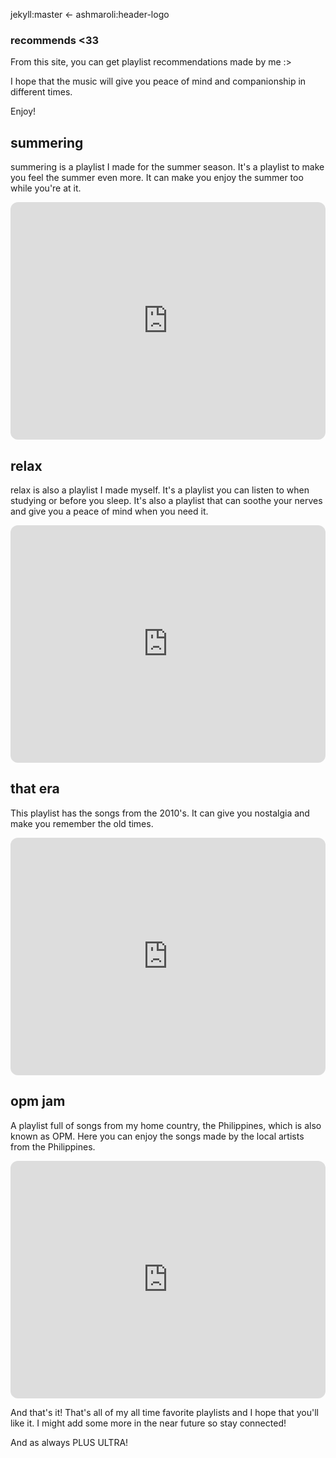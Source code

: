 
jekyll:master ← ashmaroli:header-logo

### recommends <33

From this site, you can get playlist recommendations made by me :>

I hope that the music will give you peace of mind and companionship in different times.

Enjoy!

## summering

summering is a playlist I made for the summer season. It's a playlist to make you feel the summer even more. It can make you enjoy the summer too while you're at it.

<iframe style="border-radius:12px" src="https://open.spotify.com/embed/playlist/2P3TOgw7wkmmrMw68bjdT1?utm_source=generator" width="100%" height="380" frameBorder="0" allowfullscreen="" allow="autoplay; clipboard-write; encrypted-media; fullscreen; picture-in-picture"></iframe>

## relax

relax is also a playlist I made myself. It's a playlist you can listen to when studying or before you sleep. It's also a playlist that can soothe your nerves and give you a peace of mind when you need it.

<iframe style="border-radius:12px" src="https://open.spotify.com/embed/playlist/6TjP2M5ORHYN1RtJ1l8puU?utm_source=generator" width="100%" height="380" frameBorder="0" allowfullscreen="" allow="autoplay; clipboard-write; encrypted-media; fullscreen; picture-in-picture"></iframe>

## that era

This playlist has the songs from the 2010's. It can give you nostalgia and make you remember the old times.

<iframe style="border-radius:12px" src="https://open.spotify.com/embed/playlist/1Q0OS8Ud9pXvxWsNRBYER3?utm_source=generator" width="100%" height="380" frameBorder="0" allowfullscreen="" allow="autoplay; clipboard-write; encrypted-media; fullscreen; picture-in-picture"></iframe>

## opm jam

A playlist full of songs from my home country, the Philippines, which is also known as OPM. Here you can enjoy the songs made by the local artists from the Philippines.

<iframe style="border-radius:12px" src="https://open.spotify.com/embed/playlist/4nLIR6JdW4dwfhvSv1CsuG?utm_source=generator" width="100%" height="380" frameBorder="0" allowfullscreen="" allow="autoplay; clipboard-write; encrypted-media; fullscreen; picture-in-picture"></iframe>

And that's it! That's all of my all time favorite playlists and I hope that you'll like it. I might add some more in the near future so stay connected!

And as always PLUS ULTRA!
